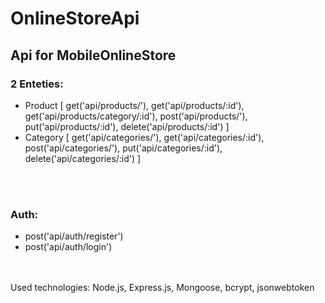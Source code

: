 # OnlineStoreApi

## Api for MobileOnlineStore
### 2 Enteties:
* Product [
    get('api/products/'),
    get('api/products/:id'),
    get('api/products/category/:id'),
    post('api/products/'),
    put('api/products/:id'),
    delete('api/products/:id')
]
* Category [
    get('api/categories/'),
    get('api/categories/:id'),
    post('api/categories/'),
    put('api/categories/:id'),
    delete('api/categories/:id')
]
<br>
<br>

### Auth:
* post('api/auth/register')
* post('api/auth/login')

<br>
<br>
Used technologies: Node.js, Express.js, Mongoose, bcrypt, jsonwebtoken
